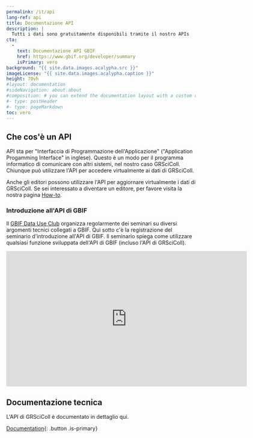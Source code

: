 ```yaml
---
permalink: /it/api
lang-ref: api
title: Documentazione API
description: |
  Tutti i dati sono gratuitamente disponibili tramite il nostro APIs
cta:
  - 
    text: Documentazione API GBIF
    href: https://www.gbif.org/developer/summary
    isPrimary: vero
background: "{{ site.data.images.acalypha.src }}"
imageLicense: "{{ site.data.images.acalypha.caption }}"
height: 70vh
#layout: documentation
#sideNavigation: about.about
#composition: # you can extend the documentation layout with a custom composition
#- type: postHeader
#- type: pageMarkdown
toc: vero
---
```


## Che cos'è un API

API sta per "Interfaccia di Programmazione dell'Applicazione" ("Application Progamming Interface" in inglese). Questo è un modo per il programma informatico di comunicare con altri sistemi, nel nostro caso GRSciColl. Chiunque può utilizzare l'API per accedere virtualmente ai dati di GRSciColl.

Anche gli editori possono utilizzare l'API per aggiornare virtualmente i dati di GRSciColl.  Se sei interessato a diventare un editore, per favore visita la nostra pagina [How-to](how-to#become-editor).

### Introduzione all'API di GBIF

Il [GBIF Data Use Club](https://www.gbif.org/data-use-club) organizza regolarmente dei seminari su diversi argomenti tecnici collegati a GBIF. Quì sotto c'è la registrazione del seminario d'introduzione all'API di GBIF. Il seminario spiega come utilizzare qualsiasi funzione sviluppata dell'API di GBIF (incluso l'API di GRSciColl).

<iframe title="vimeo-player" src="https://player.vimeo.com/video/797699677?h=e9fb58d307" width="640" height="360" frameborder="0" allowfullscreen></iframe>

## Documentazione tecnica

L'API di GRSciColl è documentato in dettaglio quì.

[Documentation](https://gbif.org/developer/registry#collections){: .button .is-primary}

